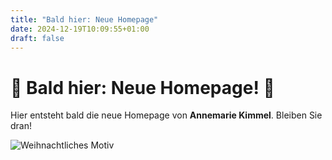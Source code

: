 ```yaml
---
title: "Bald hier: Neue Homepage"
date: 2024-12-19T10:09:55+01:00
draft: false
---
```


# 🎄 Bald hier: Neue Homepage! 🎄

Hier entsteht bald die neue Homepage von **Annemarie Kimmel**. Bleiben Sie dran!

![Weihnachtliches Motiv](/images/weihnachten.jpg)

